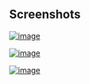 
## Screenshots

[![image](https://www.linkpicture.com/q/Wallpaper_2_1.png)](https://www.linkpicture.com/view.php?img=LPic64a4283220fec1203732445)

[![image](https://www.linkpicture.com/q/Wallpaper_3_1.png)](https://www.linkpicture.com/view.php?img=LPic64a4283220fec1203732445)

[![image](https://www.linkpicture.com/q/Wallpaper-1.png)](https://www.linkpicture.com/view.php?img=LPic64a4283220fec1203732445)
